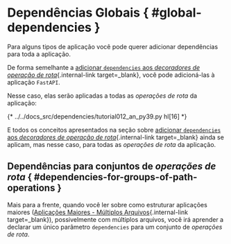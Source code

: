 # Dependências Globais { #global-dependencies }

Para alguns tipos de aplicação você pode querer adicionar dependências para toda a aplicação.

De forma semelhante a [adicionar `dependencies` aos *decoradores de operação de rota*](dependencies-in-path-operation-decorators.md){.internal-link target=_blank}, você pode adicioná-las à aplicação `FastAPI`.

Nesse caso, elas serão aplicadas a todas as *operações de rota* da aplicação:

{* ../../docs_src/dependencies/tutorial012_an_py39.py hl[16] *}


E todos os conceitos apresentados na seção sobre [adicionar `dependencies` aos *decoradores de operação de rota*](dependencies-in-path-operation-decorators.md){.internal-link target=_blank} ainda se aplicam, mas nesse caso, para todas as *operações de rota* da aplicação.

## Dependências para conjuntos de *operações de rota* { #dependencies-for-groups-of-path-operations }

Mais para a frente, quando você ler sobre como estruturar aplicações maiores ([Aplicações Maiores - Múltiplos Arquivos](../../tutorial/bigger-applications.md){.internal-link target=_blank}), possivelmente com múltiplos arquivos, você irá aprender a declarar um único parâmetro `dependencies` para um conjunto de *operações de rota*.
